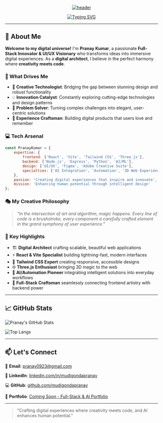 <!-- Header with animated typing and capsule render -->
<div align="center">
  
[![header](https://capsule-render.vercel.app/api?type=waving&color=gradient&customColorList=12&height=300&section=header&text=Full-Stack%20Innovator%20%26%20UI/UX%20Visionary&fontSize=50&fontColor=ffffff&animation=fadeIn&fontAlignY=38&desc=Where%20Creativity%20Meets%20Code&descAlignY=51&descAlign=50)](https://capsule-render.vercel.app/api?type=waving&color=0:667eea,100:764ba2&height=300&section=header&text=PRANAY%27S%20DIGITAL%20UNIVERSE&fontSize=60&fontColor=ffffff&animation=twinkling&fontAlignY=38&descAlign=62&descAlignY=51&desc=Architecting%20Tomorrow's%20Web%20Today
)

[![Typing SVG](https://readme-typing-svg.herokuapp.com?font=Fira+Code&weight=600&size=28&duration=3000&pause=1000&color=00D8FF&center=true&vCenter=true&multiline=true&width=800&height=100&lines=Hi+there!+I'm+Pranay+Kumar+%F0%9F%91%8B;Digital+Architect+%7C+Creative+Technologist;Building+Tomorrow's+Web+Today+%F0%9F%9A%80)](https://git.io/typing-svg)

</div>

---

## 🎯 About Me

**Welcome to my digital universe!** I'm **Pranay Kumar**, a passionate **Full-Stack Innovator & UI/UX Visionary** who transforms ideas into immersive digital experiences. As a **digital architect**, I believe in the perfect harmony where **creativity meets code**.

### 🚀 What Drives Me
- 🎨 **Creative Technologist**: Bridging the gap between stunning design and robust functionality
- 💡 **Innovation Catalyst**: Constantly exploring cutting-edge technologies and design patterns
- 🔧 **Problem Solver**: Turning complex challenges into elegant, user-centric solutions
- 🌟 **Experience Craftsman**: Building digital products that users love and remember

### 💻 Tech Arsenal
```javascript
const PranayKumar = {
    expertise: {
        frontend: ['React', 'Vite', 'Tailwind CSS', 'Three.js'],
        backend: ['Node.js', 'Express', 'Python', 'AI/ML'],
        design: ['UI/UX', 'Figma', 'Adobe Creative Suite'],
        specialties: ['AI Integration', 'Automation', '3D Web Experiences']
    },
    passion: 'Creating digital experiences that inspire and innovate',
    mission: 'Enhancing human potential through intelligent design'
};
```

### 🎭 My Creative Philosophy
> *"In the intersection of art and algorithm, magic happens. Every line of code is a brushstroke, every component a carefully crafted element in the grand symphony of user experience."*

### 🌟 Key Highlights
- 🏗️ **Digital Architect** crafting scalable, beautiful web applications
- ⚡ **React & Vite Specialist** building lightning-fast, modern interfaces
- 🎨 **Tailwind CSS Expert** creating responsive, accessible designs
- 🌐 **Three.js Enthusiast** bringing 3D magic to the web
- 🤖 **AI/Automation Pioneer** integrating intelligent solutions into everyday workflows
- 🔄 **Full-Stack Craftsman** seamlessly connecting frontend artistry with backend power

---

## 📈 GitHub Stats
![Pranay's GitHub Stats](https://github-readme-stats.vercel.app/api?username=mudigondapranay&show_icons=true&theme=react&hide_border=true)
  
![Top Langs](https://github-readme-stats.vercel.app/api/top-langs/?username=mudigondapranay&layout=compact&theme=react&hide_border=true)

---

## 📫 Let's Connect
📧 **Email**: [pranay0923@gmail.com](mailto:pranay0923@gmail.com)
  
🔗 **LinkedIn**: [linkedin.com/in/mudigondapranay](https://www.linkedin.com/in/mudigondapranay)
  
💻 **GitHub**: [github.com/mudigondapranay](https://github.com/mudigondapranay)
  
🎨 **Portfolio**: [Coming Soon - Full-Stack & AI Portfolio](https://mudigondapranay.dev)

---

> "Crafting digital experiences where creativity meets code, and AI enhances human potential."
